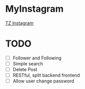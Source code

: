 # MyInstagram

[TZ Instagram](https://mysterious-ravine-97055.herokuapp.com/)

# TODO

- [ ] Follower and Following 
- [ ] Simple search
- [ ] Delete Post
- [ ] RESTful, split backend frontend
- [ ] Allow user change password
